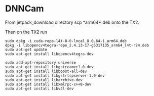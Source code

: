# DNNCam

From jetpack_download directory scp \*arm64\*.deb onto the TX2.

Then on the TX2 run
```
sudo dpkg -i cuda-repo-l4t-8-0-local_8.0.64-1_arm64.deb
dpkg -i libopencv4tegra-repo_2.4.13-17-g5317135_arm64_l4t-r24.deb
sudo apt-get update
sudo apt-get install libopencv4tegra-dev

sudo add-apt-repository universe
sudo apt-get install libgstreamer1.0-dev
sudo apt-get install libboost-all-dev
sudo apt-get install libgstrtspserver-1.0-dev
sudo apt-get install libarchive-dev
sudo apt-get install libxmlrpc-c++8-dev
sudo apt-get install libv4l-dev
```
